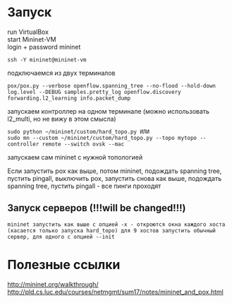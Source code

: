 # Запуск

run VirtualBox  
start Mininet-VM  
login + password mininet

    ssh -Y mininet@mininet-vm
подключаемся из двух терминалов

    pox/pox.py --verbose openflow.spanning_tree --no-flood --hold-down log.level --DEBUG samples.pretty_log openflow.discovery forwarding.l2_learning info.packet_dump

запускаем контроллер на одном терминале (можно использовать l2_multi, но не вижу в этом смысла)

    sudo python ~/mininet/custom/hard_topo.py ИЛИ
    sudo mn --custom ~/mininet/custom/hard_topo.py --topo mytopo --controller remote --switch ovsk --mac
запускаем сам mininet с нужной топологией

Если запустить pox как выше, потом mininet, подождать spanning tree, пустить pingall, выключить pox, запустить снова как выше, подождать spanning tree, пустить pingall - все пинги проходят

## Запуск серверов (!!!will be changed!!!)

    mininet запустить как выше с опцией -x - откроются окна каждого хоста
    (касается только запуска hard_topo) для 9 хостов запустить обычный сервер, для одного с опцией --init


# Полезные ссылки

<http://mininet.org/walkthrough/>  
<http://pld.cs.luc.edu/courses/netmgmt/sum17/notes/mininet_and_pox.html>
